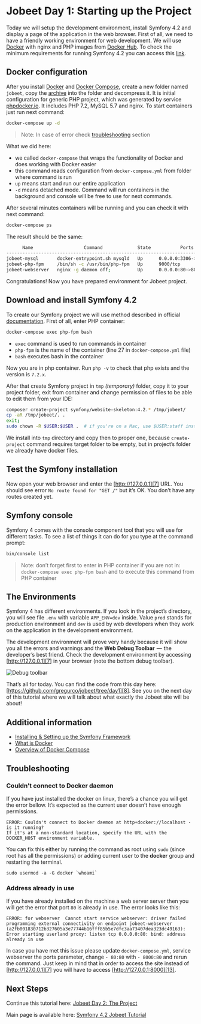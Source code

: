 # Jobeet Day 1: Starting up the Project

Today we will setup the development environment, install Symfony 4.2 and display a page of the application in the web browser.
First of all, we need to have a friendly working environment for web development. We will use [Docker][1] with 
nginx and PHP images from [Docker Hub][2].
To check the minimum requirements for running Symfony 4.2 you can access this [link][3].

## Docker configuration

After you install [Docker][4] and [Docker Compose][5], create a new folder named `jobeet`, copy the [archive](../files/archives/jobeet.zip) into the folder and decompress it.
It is initial configuration for generic PHP project, which was generated by service [phpdocker.io][9].
It includes PHP 7.2, MySQL 5.7 and nginx. To start containers just run next command:

```bash
docker-compose up -d
```

> Note: In case of error check [troubleshooting](#troubleshooting) section

What we did here:

* we called `docker-compose` that wraps the functionality of Docker and does working with Docker easier
* this command reads configuration from `docker-compose.yml` from folder where command is run
* `up` means start and run our entire application
* `-d` means detached mode. Command will run containers in the background and console will be free to use for next commands.

After several minutes containers will be running and you can check it with next command:

```bash
docker-compose ps
```

The result should be the same:

```bash
      Name                   Command             State           Ports          
-------------------------------------------------------------------------------
jobeet-mysql       docker-entrypoint.sh mysqld   Up      0.0.0.0:3306->3306/tcp 
jobeet-php-fpm     /bin/sh -c /usr/bin/php-fpm   Up      9000/tcp               
jobeet-webserver   nginx -g daemon off;          Up      0.0.0.0:80->80/tcp
```

Congratulations! Now you have prepared environment for Jobeet project.

## Download and install Symfony 4.2

To create our Symfony project we will use method described in official [documentation][6].
First of all, enter PHP container:

```bash
docker-compose exec php-fpm bash
```

* `exec` command is used to run commands in container
* `php-fpm` is the name of the container (line 27 in `docker-compose.yml` file)
* `bash` executes bash in the container

Now you are in php container. Run `php -v` to check that php exists and the version is `7.2.x`.

After that create Symfony project in `tmp` _(temporary)_ folder, copy it to your project folder, exit from container and change permission of files to be able to edit them from your IDE:

```bash
composer create-project symfony/website-skeleton:4.2.* /tmp/jobeet/
cp -aR /tmp/jobeet/. .
exit;
sudo chown -R $USER:$USER .  # if you're on a Mac, use $USER:staff instead
```

We install into `tmp` directory and copy then to proper one, because `create-project` command requires target folder to be empty, but in project’s folder we already have docker files.

## Test the Symfony installation

Now open your web browser and enter the [http://127.0.0.1][7] URL. You should see error `No route found for "GET /"` but it’s OK. You don’t have any routes created yet.

## Symfony console

Symfony 4 comes with the console component tool that you will use for different tasks. To see a list of things it can do for you type at the command prompt:

```bash
bin/console list
```

> Note: don’t forget first to enter in PHP container if you are not in: `docker-compose exec php-fpm bash`
> and to execute this command from PHP container

## The Environments

Symfony 4 has different environments. If you look in the project’s directory, you will see file `.env` with variable `APP_ENV=dev` inside.
Value `prod` stands for production environment and `dev` is used by web developers when they work on the application in the development environment.  

The development environment will prove very handy because it will show you all the errors and warnings and the **Web Debug Toolbar**  —  the developer’s best friend.
Check the development environment by accessing [http://127.0.0.1][7] in your browser (note the bottom debug toolbar).

![Debug toolbar](../files/images/screenshot_1.png)

That’s all for today. You can find the code from this day here: [https://github.com/gregurco/jobeet/tree/day1][8].
See you on the next day of this tutorial where we will talk about what exactly the Jobeet site will be about!

## Additional information

- [Installing & Setting up the Symfony Framework][10]
- [What is Docker][11]
- [Overview of Docker Compose][12]

## Troubleshooting

### Couldn’t connect to Docker daemon

If you have just installed the docker on linux, there’s a chance you will get the error bellow. It’s expected as the current user doesn’t have enough permissions.

```
ERROR: Couldn't connect to Docker daemon at http+docker://localhost - is it running?
If it's at a non-standard location, specify the URL with the DOCKER_HOST environment variable.
```

You can fix this either by running the command as root using `sudo` (since root has all the permissions) or adding current user to the **docker** group and restarting the terminal.

```
sudo usermod -a -G docker `whoami`
```

### Address already in use

If you have already installed on the machine a web server server then you will get the error that port `80` is already in use. The error looks like this:

```
ERROR: for webserver  Cannot start service webserver: driver failed programming external connectivity on endpoint jobeet-webserver (a2fb001830712b327605a3e77744b16fff85b5e7dfc3aa73407dea323dc49163): Error starting userland proxy: listen tcp 0.0.0.0:80: bind: address already in use
```

In case you have met this issue please update `docker-compose.yml`, service webserver the ports parameter, change `- 80:80` with `- 8000:80` and rerun the command. Just keep in mind that in order to access the site instead of [http://127.0.0.1][7] you will have to access [http://127.0.0.1:8000][13]. 

## Next Steps

Continue this tutorial here: [Jobeet Day 2: The Project](day-2.md)

Main page is available here: [Symfony 4.2 Jobeet Tutorial](../index.md)

[1]: https://www.docker.com/
[2]: https://hub.docker.com/
[3]: https://symfony.com/doc/4.2/reference/requirements.html
[4]: https://docs.docker.com/install/linux/docker-ce/ubuntu/
[5]: https://docs.docker.com/compose/install/
[6]: https://symfony.com/doc/4.2/setup.html
[7]: http://127.0.0.1
[8]: https://github.com/gregurco/jobeet/tree/day1
[9]: https://phpdocker.io/generator
[10]: https://symfony.com/doc/4.2/setup.html
[11]: https://www.docker.com/what-docker
[12]: https://docs.docker.com/compose/overview/
[13]: http://127.0.0.1:8000
